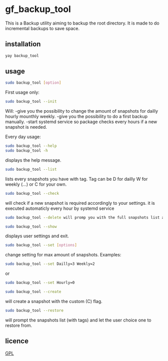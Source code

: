 # gf_backup_tool

This is a Backup utility aiming to backup the root directory.
It is made to do incremental backups to save space.

## installation

```bash
yay backup_tool
```

## usage  
```bash
sudo backup_tool [option]
```

First usage only:
```bash
sudo backup_tool --init
```
Will:
-give you the possibility to change the amount of snapshots for dailly hourly mounthly weekly.
-give you the possibility to do a first backup manually.
-start systemd service so package checks every hours if a new snapshot is needed.

Every day usage:

```bash
sudo backup_tool --help
sudo backup_tool -h
```
displays the help message.

```bash
sudo backup_tool --list
```
lists every snapshots you have with tag. Tag can be D for dailly W for weekly (...) or C for your own.

```bash
sudo backup_tool --check
```
will check if a new snapshot is required accordingly to your settings. it is executed automaticly every hour by systemd service

```bash
sudo backup_tool --delete will promp you with the full snapshots list and give you the option to remove 1.
```

```bash
sudo backup_tool --show
```
displays user settings and exit.

```bash
sudo backup_tool --set [options]
```
change setting for max amount of snapshots. Examples:
```bash
sudo backup_tool --set Dailly=3 Weekly=2
```
or
```bash
sudo backup_tool --set Hourly=0
```

```bash
sudo backup_tool --create
```
will create a snapshot with the custom (C) flag.

```bash
sudo backup_tool --restore
```
will prompt the snapshots list (with tags) and let the user choice one to restore from.


## licence
[GPL](https://www.gnu.org/licenses/why-not-lgpl.html)
